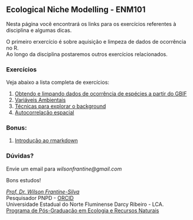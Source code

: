 ## Ecological Niche Modelling - ENM101

Nesta página você encontrará os links para os exercícios referentes à disciplina e algumas dicas.

O primeiro erxercício é sobre aquisição e limpeza de dados de ocorrência no R. <br /> 
Ao longo da disciplina postaremos outros exercícios relacionados.

### Exercícios

Veja abaixo a lista completa de exercícios:

1. [Obtendo e limpando dados de ocorrência de espécies a partir do GBIF](https://wilsonfrantine.github.io/ENM101/ex1)
2. [Variáveis Ambientais](https://wilsonfrantine.github.io/ENM101/ex2.html) 
3. [Técnicas para explorar o background](https://wilsonfrantine.github.io/ENM101/ex3.html)
4. [Autocorrelação espacial](https://wilsonfrantine.github.io/ENM101/ex4.html)

### Bonus:
1. [Introdução ao rmarkdown](https://wilsonfrantine.github.io/ENM101/md/intro-rmd.html)

### Dúvidas?

Envie um email para _wilsonfrantine@gmail.com_

Bons estudos! <br />

[*Prof. Dr. Wilson Frantine-Silva*](https://www.researchgate.net/profile/Wilson-Frantine-Silva) <br />
Pesquisador PNPD - [ORCID](https://orcid.org/0000-0002-4293-0471) <br />
Universidade Estadual do Norte Fluminense Darcy Ribeiro - LCA.<br />
[Programa de Pós-Graduação em Ecologia e Recursos Naturais](https://uenf.br/posgraduacao/ecologia-recursosnaturais/)
